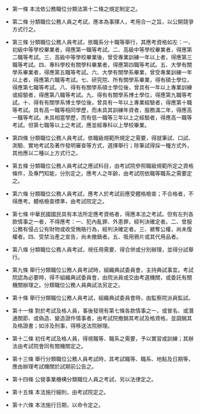 * 第一條 本法依公務職位分類法第十二條之規定制定之。

* 第二條 分類職位公務人員之考試，應本為事擇人，考用合一之旨，以公開競爭方式行之。

* 第三條 分類職位公務人員考試，依職系分十職等舉行，其應考資格如左：一、初級中等學校畢業者，得應第一職等考試。二、高級中等學校畢業者，得應第二職等考試。三、高級中等學校畢業後，曾受專業訓練一年以上者，得應第三職等考試。四、專科學校有關學科畢業者，得應第四職等考試。五、大學有關學系畢業者，得應第五職等考試。六、大學有關學系畢業，曾受專業訓練一年以上者，得應第六職等考試。七、研究院、所有關學系畢業，得有碩士學位，得應第七職等考試。八、得有有關學系碩士學位後，曾具有一年以上專業訓練或經驗者，得應第八職等考試。九、得有有關學系博士學位，得應第九職等考試。十、得有有關學系博士學位後，曾具有一年以上專業經驗者，得應第十職等考試。具有高一職等相同學歷，而未具其訓練年資者，服務滿二年，得應高一職等考試。未具相當學歷，而有低一職等三年以上之經驗者，得應高一職等考試。但第七職等以上之考試，應並經專科以上學校畢業。

* 第四條 分類職位公務人員考試，依職級規範所規定之需要，得就筆試、口試、測驗、實地考試及著作發明審查等方式，選擇舉行；除筆試得採一種方式外，其他應以二種以上方式行之。

* 第五條 分類職位公務人員考試之應試科目，由考試院參照職級規範所定之資格條件，及專門知能，分別定之。應考人之年齡，由考試院依職等職系之需要定之。

* 第六條 分類職位公務人員考試，應考人於考試前應受體格檢查；不合格者，不得應考。體格檢查標準，由考試院定之。

* 第七條 中華民國國民具有本法所定應考資格者，得應本法之考試。但有左列各款情事之一者，不得應考：一、犯內亂罪、外患罪，經判決確定者。二、曾服公務有侵占公有財物或收受賄賂行為，經判決確定者。三、褫奪公權，尚未復權者。四、受禁治產之宣告，尚未撤銷者。五、吸用鴉片或其代用品者。

* 第八條 分類職位公務人員考試，視任用需要、得合併或分別辦理，並得分試舉行。

* 第九條 舉行分類職位公務人員考試時，組織典試委員會，主持典試事宜。考試院認為必要時，得不組織典試委員會，由院派員或交由考選機關，或委託有關機關辦理之。分類職位公務人員典試法另定之。

* 第十條 舉行分類職位公務人員考試，組織典試委員會時，由監察院派員監試。

* 第十一條 對於考試及格人員，事後發現有第七條各款情事之一，或冒名、或潛通關節、或偽造、變造證件情事者，由考試院撤銷其考試及格資格，並調銷其及格證書；如涉及刑事，得移送法院辦理。

* 第十二條 初任考試及格人員，得視職等、職系之需要，予以實習或訓練；其辦法由考試院會同有關機關定之。

* 第十三條 舉行分類職位公務人員考試時，其考試職等、職系、地點及日期等，應由辦理考試機關於試期前公告之。

* 第十四條 公營事業機構分類職位人員之考試，另以法律定之。

* 第十五條 本法施行細則，由考試院定之。

* 第十六條 本法施行日期，以命令定之。

